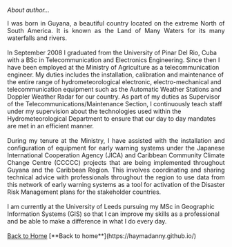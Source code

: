 *About author...*
<div class="pull-left" style="text-align: justify">
I was born in Guyana, a beautiful country located on the extreme North of South America. It is known as the Land of Many Waters for its many waterfalls and rivers.
</div>
<br>
<div class="pull-left" style= text-align: justify">
In September 2008 I graduated from the University of Pinar Del Rio, Cuba with a BSc in Telecommunication and Electronics Engineering. Since then I have been employed at the Ministry of Agriculture as a telecommunication engineer. My duties includes the installation, calibration and maintenance of the entire range of hydrometeorological electronic, electro-mechanical and telecommunication equipment such as the Automatic Weather Stations and Doppler Weather Radar for our country. As part of my duties as Supervisor of the Telecommunications/Maintenance Section, I continuously teach staff under my supervision about the technologies used within the Hydrometeorological Department to ensure that our day to day mandates are met in an efficient manner. 
</div>
<br>
<div class="pull-left" style="text-align: justify">
During my tenure at the Ministry, I have assisted with the installation and configuration of equipment for early warning systems under the Japanese International Cooperation Agency (JICA) and Caribbean Community Climate Change Centre (CCCCC) projects that are being implemented throughout Guyana and the Caribbean Region. This involves coordinating and sharing technical advice with professionals throughout the region to use data from this network of early warning systems as a tool for activation of the Disaster Risk Management plans for the stakeholder countries.
</div>
<br>
<div>
 I am currently at the University of Leeds pursuing my MSc in Geographic Information Systems (GIS) so that I can improve my skills as a professional and be able to make a difference in what I do every day. 
  </div>
  <br>
<a href="https://haymadanny.github.io/">Back to Home</a>
[**Back to home**](https://haymadanny.github.io/)
